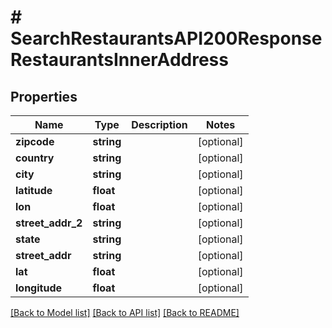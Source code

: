 # # SearchRestaurantsAPI200ResponseRestaurantsInnerAddress

## Properties

Name | Type | Description | Notes
------------ | ------------- | ------------- | -------------
**zipcode** | **string** |  | [optional]
**country** | **string** |  | [optional]
**city** | **string** |  | [optional]
**latitude** | **float** |  | [optional]
**lon** | **float** |  | [optional]
**street_addr_2** | **string** |  | [optional]
**state** | **string** |  | [optional]
**street_addr** | **string** |  | [optional]
**lat** | **float** |  | [optional]
**longitude** | **float** |  | [optional]

[[Back to Model list]](../../README.md#models) [[Back to API list]](../../README.md#endpoints) [[Back to README]](../../README.md)
